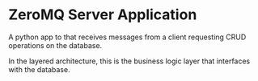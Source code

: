# ZeroMQ Server Application

A python app to that receives messages from a client requesting CRUD operations on the database.

In the layered architecture, this is the business logic layer that interfaces with the database.
